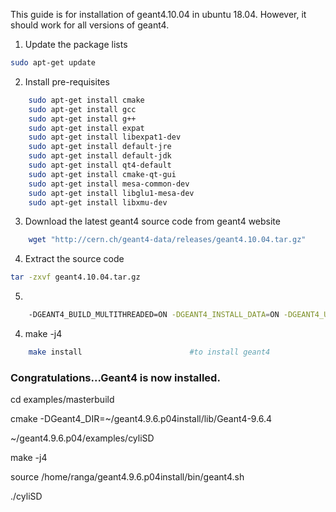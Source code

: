 This guide is for installation of geant4.10.04 in ubuntu 18.04. However, it should work for all versions of geant4.

1. Update the package lists
```bash
sudo apt-get update
```

2. Install pre-requisites
```bash
    sudo apt-get install cmake
    sudo apt-get install gcc
    sudo apt-get install g++ 
    sudo apt-get install expat
    sudo apt-get install libexpat1-dev
    sudo apt-get install default-jre
    sudo apt-get install default-jdk
    sudo apt-get install qt4-default
    sudo apt-get install cmake-qt-gui
    sudo apt-get install mesa-common-dev
    sudo apt-get install libglu1-mesa-dev
    sudo apt-get install libxmu-dev
```    

3. Download the latest geant4 source code from geant4 website
```bash
    wget "http://cern.ch/geant4-data/releases/geant4.10.04.tar.gz"
```

4. Extract the source code
```bash
tar -zxvf geant4.10.04.tar.gz
```

5.
```bash
    -DGEANT4_BUILD_MULTITHREADED=ON -DGEANT4_INSTALL_DATA=ON -DGEANT4_USE_OPENGL_X11=ON -DGEANT4_USE_QT=ON ../geant4.10.04
```

4. make -j4 
```bash
    make install                        #to install geant4
```
### Congratulations...Geant4 is now installed.

cd examples/masterbuild

cmake -DGeant4_DIR=~/geant4.9.6.p04install/lib/Geant4-9.6.4

~/geant4.9.6.p04/examples/cyliSD

make -j4

source /home/ranga/geant4.9.6.p04install/bin/geant4.sh

./cyliSD
